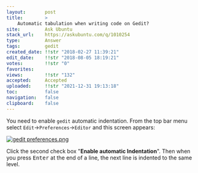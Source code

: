 ```yaml
---
layout:       post
title:        >
    Automatic tabulation when writing code on Gedit?
site:         Ask Ubuntu
stack_url:    https://askubuntu.com/q/1010254
type:         Answer
tags:         gedit
created_date: !!str "2018-02-27 11:39:21"
edit_date:    !!str "2018-08-05 18:19:21"
votes:        !!str "0"
favorites:    
views:        !!str "132"
accepted:     Accepted
uploaded:     !!str "2021-12-31 19:13:18"
toc:          false
navigation:   false
clipboard:    false
---
```


You need to enable `gedit` automatic indentation. From the top bar menu select `Edit`->`Preferences`->`Editor` and this screen appears:

[![gedit preferences.png][1]][1]

Click the second check box "**Enable automatic Indentation**". Then when you press <kbd>Enter</kbd> at the end of a line, the next line is indented to the same level.

  [1]: https://i.stack.imgur.com/Ny6kr.png
